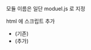 모듈 이름은 일단 moduel.js 로 지정

html 에 스크립트 추가
- <script>....</script> (기존)
- <script src="../js/module.js" charset="utf-8"></script> (추가)
